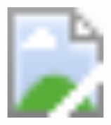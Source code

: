 
<div style="text-align: center;">
    <svg width="250" height="250" xmlns="http://www.w3.org/2000/svg" id="svgAnimation">
        <image id="frame0" x="0" y="0" width="250" height="250" href="/AndroidAOP/assets/webp/0000.webp" />
        <foreignObject width="100%" height="100%">
            <div xmlns="http://www.w3.org/1999/xhtml">
                <script>
                    window.addEventListener('load', function() {
                        const frame0 = document.getElementById('frame0');
                        frame0.style.display = 'none'; // 初始隐藏
                        
                    });
                </script>
                <div id = "logo_anim_div"></div>
            </div>
        </foreignObject>
    </svg>
</div>

<p align="center">
  <strong>
    🔥🔥🔥Help you transform into an Android platform framework with AOP architecture
    <a href="https://flyjingfish.github.io/AndroidAOP/">AndroidAOP</a>
  </strong>
</p>

<p align="center">
  <a href="https://central.sonatype.com/search?q=io.github.FlyJingFish.AndroidAop"><img
    src="https://img.shields.io/maven-central/v/io.github.FlyJingFish.AndroidAop/android-aop-plugin"
    alt="Build"
  /></a>
  <a href="https://github.com/FlyJingFish/AndroidAop/stargazers"><img
    src="https://img.shields.io/github/stars/FlyJingFish/AndroidAop.svg"
    alt="Downloads"
  /></a>
  <a href="https://github.com/FlyJingFish/AndroidAop/network/members"><img
    src="https://img.shields.io/github/forks/FlyJingFish/AndroidAop.svg"
    alt="Python Package Index"
  /></a>
  <a href="https://github.com/FlyJingFish/AndroidAop/issues"><img
    src="https://img.shields.io/github/issues/FlyJingFish/AndroidAop.svg"
    alt="Docker Pulls"
  /></a>
  <a href="https://github.com/FlyJingFish/AndroidAop/blob/master/LICENSE"><img
    src="https://img.shields.io/github/license/FlyJingFish/AndroidAop.svg"
    alt="Sponsors"
  /></a>
</p>


## Brief Description

&nbsp;&nbsp;&nbsp;&nbsp;&nbsp;&nbsp;&nbsp;&nbsp;This is a framework that helps Android App transform into AOP architecture. With just one annotation, you can request permissions, switch threads, prohibit multiple clicks, monitor all click events at once, monitor the life cycle, etc. You can also customize your own Aop code without using AspectJ.


## Special feature

1 . This library has built-in some aspect annotations commonly used in development for you to use.

2 . This library supports you to make aspects by yourself, and the syntax is simple and easy to use.

3 . This library supports Java and Kotlin code simultaneously

4 . This library supports switching into third-party libraries

5 . This library supports the case where the pointcut method is a Lambda expression.

6 . This library supports coroutine functions whose pointcut methods are suspend.

7 . This library supports generating Json files of all pointcut information to facilitate an overview of all pointcut locations [Configure here](#4-add-the-androidaopconfig-configuration-item-in-apps-buildgradle-this-step-is-an-optional-configuration-item)

**8 . This library supports debug rapid development mode, allowing you to package at almost the same speed**

**9 . This library supports component-based development mode**

**10. This library is pure static weaving into AOP code**

**11. This library is not implemented based on AspectJ. The amount of woven code is very small and the intrusion is extremely low**

**12. Rich and complete usage documentation helps you fully understand the usage rules of this library [click here to go to the wiki document](https://flyjingfish.github.io/AndroidAOP)**

**13. There are also plug-in assistants that help you generate section codes for your use [click here to download](https://flyjingfish.github.io/AndroidAOP/AOP_Helper)**

#### [Click here to download apk, or scan the QR code below to download](https://github.com/FlyJingFish/AndroidAOP/blob/master/apk/product/release/app-product-release.apk?raw=true)

<img src="/AndroidAOP/screenshot/qrcode.png" alt="show" width="200px" />


## Star trend chart

[![Stargazers over time](https://starchart.cc/FlyJingFish/AndroidAOP.svg?variant=adaptive)](https://starchart.cc/FlyJingFish/AndroidAOP)

---

Welcome to the AndroidAOP wiki document, click on the left navigation bar to see what you want to see👈👈👈

It is recommended that you first browse [Getting Started](/AndroidAOP/getting_started/) to quickly understand how to use this library and form a general idea before reading other content.

Choosing the right method can help you write beautiful code. If you encounter any problem, please browse the wiki document first. If you can't solve it, go to the homepage [join the group](#contact-information) to communicate

## The aspect methods provided by this library are as follows

- **@AndroidAopPointCut** is an annotation aspect. The set annotation can be added to any method. When the added method is called, the aspect processing class can be entered

- **@AndroidAopMatchClassMethod** is a matching aspect. It matches certain methods of a class. When the method of the class is called, the aspect processing class can be entered

- **@AndroidAopReplaceClass** is a replacement aspect. All calls to the method of the set class will be replaced with the method of the replacement aspect class

- **@AndroidAopModifyExtendsClass** It modifies the inherited class and replaces the inherited class of the target class with the annotated class

- **@AndroidAopCollectMethod** collects inherited classes

Except @AndroidAopPointCut, you can use [“AOP Code Generation Assistant”](https://flyjingfish.github.io/AndroidAOP/AOP_Helper/) to assist you in using this library

### The differences are as follows:

- **@AndroidAopMatchClassMethod and @AndroidAopPointCut focus on method execution**

- **@AndroidAopReplaceClass focuses on method call**

- **Note @AndroidAopReplaceClass It is essentially different from the other two. The first two focus on the execution of methods and automatically retain methods that can execute the original logic (i.e. [ProceedJoinPoint](https://flyjingfish.github.io/AndroidAOP/ProceedJoinPoint/));**

- **@AndroidAopReplaceClass focuses on the call of methods, replacing all call locations with static methods of the class you set, and does not automatically retain methods that execute the original logic**

- **_@AndroidAopReplaceClass has the advantage of "equivalent" to monitoring the call of certain system methods (code in android.jar), which the first two do not have. Therefore, if it is not based on this requirement, it is recommended to use [@AndroidAopMatchClassMethod](https://flyjingfish.github.io/AndroidAOP/AndroidAopMatchClassMethod/)_**


## Appreciation

You have read this far. If you like AndroidAOP or feel that AndroidAOP has helped you, you can click the "Star" in the upper right corner to support it. Your support is my motivation. Thank you~ 😃

If you feel that AndroidAOP has saved you a lot of development time and added luster to your project, you can also scan the QR code below to buy the author a cup of coffee ☕

### [Donation List](/AndroidAOP/zh/give_list)

<div>
<img src="screenshot/IMG_4075.PNG" width="280" height="350">
<img src="screenshot/IMG_4076.JPG" width="280" height="350">
</div>

If you note your name in the donation message, it will be recorded in the list~ If you are also a github open source author, you can leave the github project address or personal homepage address when donating, and the link will be added to the list

## Contact information

* If you have any questions, you can join the group to discuss [Click here to join QQ group: 641697838](https://qm.qq.com/cgi-bin/qm/qr?k=w2qDbv_5bpLl0lO0qjXxijl3JHCQgtXx&jump_from=webapi&authKey=Q6/YB+7q9BvOGbYv1qXZGAZLigsfwaBxDC8kz03/5Pwy7018XunUcHoC11kVLqCb)

<img src="screenshot/qq.png" width="220"/>